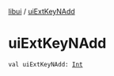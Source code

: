[libui](index.md) / [uiExtKeyNAdd](./ui-ext-key-n-add.md)

# uiExtKeyNAdd

`val uiExtKeyNAdd: `[`Int`](https://kotlinlang.org/api/latest/jvm/stdlib/kotlin/-int/index.html)